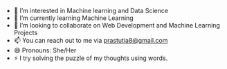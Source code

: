 - 👀 I’m interested in Machine learning and Data Science
- 🌱 I’m currently learning Machine Learning
- 💞️ I’m looking to collaborate on Web Development and Machine Learning Projects
- 📫 You can reach out to me via prastutia8@gmail.com
- 😄 Pronouns: She/Her
- ⚡ I try solving the puzzle of my thoughts using words. 

<!---
Prastuti-Adhikari/Prastuti-Adhikari is a ✨ special ✨ repository because its `README.md` (this file) appears on your GitHub profile.
You can click the Preview link to take a look at your changes.
--->
